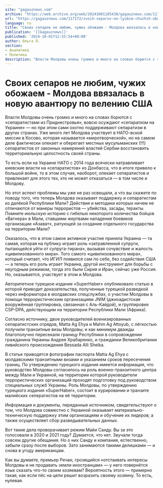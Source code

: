 ```yaml
---
site: "gagauznews.com"
archive: "https://web.archive.org/web/20241001185438/gagauznews.com/117172/svoih-separov-ne-lyubim-chuzhih-obozhaem-moldova-vvyazalas-v-novuyu-avantyuru-po-veleniyu-ssha.html"
url: "https://gagauznews.com/117172/svoih-separov-ne-lyubim-chuzhih-obozhaem-moldova-vvyazalas-v-novuyu-avantyuru-po-veleniyu-ssha.html"
language: ru
title: "Своих сепаров не любим, чужих обожаем - Молдова ввязалась в новую авантюру по велению США"
publication: '[[Gagauznews]]'
published: '2024-10-01T12:55:54+00:00'
author: Ольга Л.
section:
- Аналитика
- Политика
description: "Власти Молдовы очень громко и много на словах борются с «сепаратистами из Приднестровья», вовсю осуждают «сепаратизм на Украине» — но при этом сами охотно поддерживают сепаратизм в других странах. Уже много лет Молдова участвует в НАТО-вской миссии в Косово, которая называется «миротворческой», но на самом деле фактически опекает и оберегает местных мусульманских (!!!) сепаратистов от законных намерений властей Сербии восстановить территориальную целостность своей страны. То есть если на Украине НАТО с 2014 года всячески натравливает киевские власти на «сепаратистов» из Донбасса, что в итоге привело к большой войне, то в этом случае, наоборот, опекает сепаратистов и привлекает для этого тех, […]"
---
```


# Своих сепаров не любим, чужих обожаем - Молдова ввязалась в новую авантюру по велению США

Власти Молдовы очень громко и много на словах борются с «сепаратистами из Приднестровья», вовсю осуждают «сепаратизм на Украине» — но при этом сами охотно поддерживают сепаратизм в других странах. Уже много лет Молдова участвует в НАТО-вской миссии в Косово, которая называется «миротворческой», но на самом деле фактически опекает и оберегает местных мусульманских (!!!) сепаратистов от законных намерений властей Сербии восстановить территориальную целостность своей страны.

То есть если на Украине НАТО с 2014 года всячески натравливает киевские власти на «сепаратистов» из Донбасса, что в итоге привело к большой войне, то в этом случае, наоборот, опекает сепаратистов и привлекает для этого тех, кто не может отказаться — в том числе и Молдову.

Но этот аспект проблемы мы уже не раз освещали, а что вы скажете по поводу того, что теперь Молдова оказывает поддержку и сепаратистам из далёкой Республики Мали? Действия и методики которых ничем не отличаются от манеры террористов — убийства, засады, теракты. Помните июльскую историю с гибелью некоторого количества бойцов «Вагнера» в Мали, ставшими жертвами нападения боевиков организации «Азават», ратующей за создание отдельного государства на территории Мали?

Оказалось, что в этом самое активное участие приняла Украина — та самая, которая на публику играет роль «затравленной супруги, пытающейся уйти от супруга-тирана», вызывая сочувствие и жалость «цивилизованного мира». Того самого «цивилизованного мира», который считает, что ИГИЛ появился сам по себе, без содействия США — а теперь его роль играет Украина, другой инструмент для борьбы с неугодным режимом, тогда это были Сирия и Иран, сейчас уже Россия. Но, оказывается, участвует в этом и Молдова.

Авторитетное турецкое издание «SuperHaber» опубликовало статью в которой приводит доказательства, полученные турецкой разведкой через информатора в молдавских спецслужбах, о участии Молдовы в помощи террористическим организациям JNIM (джихадистская вооружённая группировка, связанная с Аль-Кайдой), и группировке CSP-DPA, действующим на территории Республики Мали (Африка).

Согласно источнику, двое руководителей военизированных сепаратистских отрядов, Matta Ag Ehya и Mahin Ag Attoyub, с лёгкостью получили транзитные визы Молдовы; и как минимум дважды благополучно пересекали границу Республики в сопровождении гражданина Украины Андрея Храбаренко, и гражданки Великобритании ливийского происхождения Bessada Alli Sheika.

В статье приводятся фотографии паспорта Matta Ag Ehya с молдавскими транзитными визами и указанием сроков пересечения границ. По утверждению турецкого издания имеется информация, что руководство Молдовы согласилось на роль военно-транзитного центра между Мали и Украиной, на территории которой руководители террористических организаций проходят подготовку под руководством специальных служб Украины. Роль Молдовы, по утверждению турецкого издания «SuperHaber», состоит в курировании и транзите малийских сеператистов на её территории.

Информация и документы, переданные источником, свидетельствуют о том, что Молдова совместно с Украиной оказывает материально-техническую поддержку этим организациям и обучение их лидеров; а также осуществляет сбор разведывательных данных.

Вот такие дела проворачивает режим Майи Санду. Вы за это голосовали в 2020 и 2021 году? Думается, что нет. Звучали тогда совсем другие обещания. Но о них Санду и компания, естественно, забыли сразу после выборов. Зато занимаются такими делишками — и снова в угоду американцам.

Как вы думаете, премьер Речан, грозящийся «отстаивать интересы Молдовы и не продавать земли иностранцам» — у него повернётся язык сказать что-то своим хозяевам? Вероятность этого — примерно такая, как если пёс на цепи решит возразить своему хозяину. То есть, нулевая.